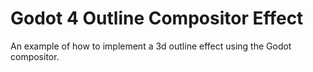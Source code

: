 # Godot 4 Outline Compositor Effect
An example of how to implement a 3d outline effect using the Godot compositor.
